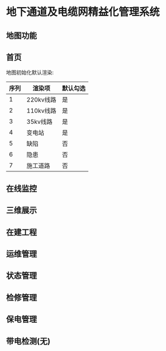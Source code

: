 # 地下通道及电缆网精益化管理系统
## 地图功能
## 首页
地图初始化默认渲染:

|序列|渲染项|默认勾选|
|---|----|----|
|1|220kv线路|是|
|2|110kv线路|是|
|3|35kv线路|是|
|4|变电站|是|
|5|缺陷|否|
|6|隐患|否|
|7|施工道路|否|
## 在线监控
## 三维展示
## 在建工程
## 运维管理
## 状态管理
## 检修管理
## 保电管理
## 带电检测(无)
